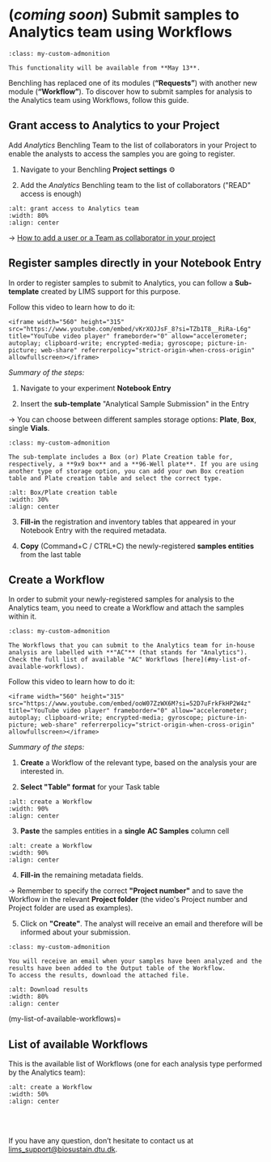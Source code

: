 # (_coming soon_) Submit samples to Analytics team using Workflows

 ```{admonition} *COMING SOON*
:class: my-custom-admonition

This functionality will be available from **May 13**.
```

Benchling has replaced one of its modules (**“Requests”**) with another new module (**“Workflow”**). To discover how to submit samples for analysis to the Analytics team using Workflows, follow this guide. 

## Grant access to Analytics to your Project
Add _Analytics_ Benchling Team to the list of collaborators in your Project to enable the analysts to access the samples you are going to register. 

1. Navigate to your Benchling **Project settings** ⚙️

2. Add the _Analytics_ Benchling team to the list of collaborators ("READ" access is enough) 


```{figure} ../_static/images/grant-analytics-access.png
:alt: grant access to Analytics team
:width: 80%
:align: center

```

→ [How to add a user or a Team as collaborator in your project](https://help.benchling.com/hc/en-us/articles/9684263074445-Set-project-permissions)

## Register samples directly in your Notebook Entry

In order to register samples to submit to Analytics, you can follow a **Sub-template** created by LIMS support for this purpose. 

Follow this video to learn how to do it:
````{raw} html
<iframe width="560" height="315" src="https://www.youtube.com/embed/vKrXOJJsF_8?si=TZb1T8__RiRa-L6g" title="YouTube video player" frameborder="0" allow="accelerometer; autoplay; clipboard-write; encrypted-media; gyroscope; picture-in-picture; web-share" referrerpolicy="strict-origin-when-cross-origin" allowfullscreen></iframe>
````
_Summary of the steps:_

1. Navigate to your experiment **Notebook Entry**

2. Insert the **sub-template** "Analytical Sample Submission" in the Entry

→ You can choose between different samples storage options: **Plate**, **Box**, single **Vials**.

 ```{admonition} *Note*
:class: my-custom-admonition

The sub-template includes a Box (or) Plate Creation table for, respectively, a **9x9 box** and a **96-Well plate**. If you are using another type of storage option, you can add your own Box creation table and Plate creation table and select the correct type.
```
```{figure} ../_static/images/plate-box-creation-table.png
:alt: Box/Plate creation table
:width: 30%
:align: center

```

3. **Fill-in** the registration and inventory tables that appeared in your Notebook Entry with the required metadata.

4. **Copy** (Command+C / CTRL+C) the newly-registered **samples entities** from the last table



## Create a Workflow

In order to submit your newly-registered samples for analysis to the Analytics team, you need to create a Workflow and attach the samples within it. 

 ```{admonition} *Note*
:class: my-custom-admonition

The Workflows that you can submit to the Analytics team for in-house analysis are labelled with **"AC"** (that stands for "Analytics"). Check the full list of available "AC" Workflows [here](#my-list-of-available-workflows).

```

Follow this video to learn how to do it:
````{raw} html
<iframe width="560" height="315" src="https://www.youtube.com/embed/ooW07ZzWX6M?si=52D7uFrkFkHP2W4z" title="YouTube video player" frameborder="0" allow="accelerometer; autoplay; clipboard-write; encrypted-media; gyroscope; picture-in-picture; web-share" referrerpolicy="strict-origin-when-cross-origin" allowfullscreen></iframe>
````
_Summary of the steps:_

1. **Create** a Workflow of the relevant type, based on the analysis your are interested in.

2. **Select "Table" format** for your Task table

```{figure} ../_static/images/table-format-in-workflow.png
:alt: create a Workflow
:width: 90%
:align: center

```

3. **Paste** the samples entities in a **single** **AC Samples** column cell 

```{figure} ../_static/images/paste-special-into-one-cell.png
:alt: create a Workflow
:width: 90%
:align: center

```

4. **Fill-in** the remaining metadata fields.

→ Remember to specify the correct **"Project number"** and to save the Workflow in the relevant **Project folder** (the video's Project number and Project folder are used as examples).

5. Click on **"Create"**. The analyst will receive an email and therefore will be informed about your submission. 

 ```{admonition} *Important*
:class: my-custom-admonition

You will receive an email when your samples have been analyzed and the results have been added to the Output table of the Workflow.
To access the results, download the attached file.
```
```{figure} ../_static/images/download-results.png
:alt: Download results
:width: 80%
:align: center

```

(my-list-of-available-workflows)=
## List of available Workflows

This is the available list of Workflows (one for each analysis type performed by the Analytics team):

```{figure} ../_static/images/ac-workflows.png
:alt: create a Workflow
:width: 50%
:align: center

```




<br/><br/>

If you have any question, don’t hesitate to contact us at [lims_support@biosustain.dtu.dk](mailto:lims_support@biosustain.dtu.dk).